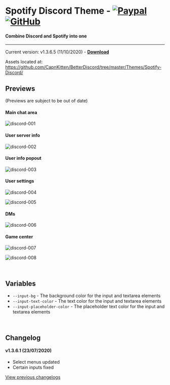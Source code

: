 # Spotify Discord Theme - [![Paypal][paypal-logo]][paypal-url] [![GitHub][github-logo]][github-url]
#### Combine Discord and Spotify into one
<hr>

Current version: v1.3.6.5 (11/10/2020) - **[Download](https://betterdiscord.net/ghdl?url=https://raw.githubusercontent.com/CapnKitten/Spotify-Discord/master/Spotify-Discord.theme.css)**

Assets located at: https://github.com/CapnKitten/BetterDiscord/tree/master/Themes/Spotify-Discord/

## Previews

(Previews are subject to be out of date)

#### Main chat area

![discord-001](https://user-images.githubusercontent.com/4013216/44601841-ce77bd00-a7ab-11e8-9b2c-7ccd443e96fd.png)

#### User server info

![discord-002](https://user-images.githubusercontent.com/4013216/44601843-cfa8ea00-a7ab-11e8-972f-8194d688e28a.png)

#### User info popout

![discord-003](https://user-images.githubusercontent.com/4013216/44601847-d0da1700-a7ab-11e8-9e9a-6503af0fca18.png)

#### User settings

![discord-004](https://user-images.githubusercontent.com/4013216/44601850-d20b4400-a7ab-11e8-94cc-5bf9beaf084c.png)

![discord-005](https://user-images.githubusercontent.com/4013216/44601855-d3d50780-a7ab-11e8-9d70-6d65580f2c35.png)

#### DMs

![discord-006](https://user-images.githubusercontent.com/4013216/44601859-d5063480-a7ab-11e8-8c3e-c3a390782cfc.png)

#### Game center

![discord-007](https://user-images.githubusercontent.com/4013216/44601861-d59ecb00-a7ab-11e8-82ae-9cd93564fec0.png)

![discord-008](https://user-images.githubusercontent.com/4013216/44601870-d899bb80-a7ab-11e8-8e34-737120c40fc6.png)

&nbsp;

## Variables

 - `--input-bg` - The background color for the input and textarea elements
 - `--input-text-color` - The text color for the input and textarea elements
 - `--input-placeholder-color` - The placeholder text color for the input and textarea elements

&nbsp;

## Changelog

#### v1.3.6.1 (23/07/2020)
* Select menus updated
* Certain inputs fixed


[View previous changelogs](https://github.com/CapnKitten/BetterDiscord/blob/master/Themes/Spotify-Discord/changelog.md)

[paypal-logo]: https://img.shields.io/static/v1?label=PayPal&message=Donate&style=flat&logo=paypal&color=blue
[paypal-url]: https://paypal.me/capnkitten

[github-logo]: https://img.shields.io/static/v1?label=GitHub&message=Sponsor&style=flat&logo=github&color=black
[github-url]: https://github.com/sponsors/CapnKitten
